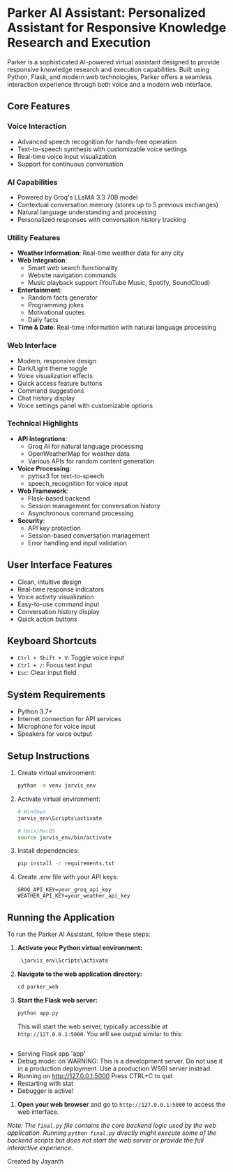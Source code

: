 # Parker AI Assistant: Personalized Assistant for Responsive Knowledge Research and Execution

Parker is a sophisticated AI-powered virtual assistant designed to provide responsive knowledge research and execution capabilities. Built using Python, Flask, and modern web technologies, Parker offers a seamless interaction experience through both voice and a modern web interface.

## Core Features

### Voice Interaction

- Advanced speech recognition for hands-free operation
- Text-to-speech synthesis with customizable voice settings
- Real-time voice input visualization
- Support for continuous conversation

### AI Capabilities

- Powered by Groq's LLaMA 3.3 70B model
- Contextual conversation memory (stores up to 5 previous exchanges)
- Natural language understanding and processing
- Personalized responses with conversation history tracking

### Utility Features

- **Weather Information**: Real-time weather data for any city
- **Web Integration**:
  - Smart web search functionality
  - Website navigation commands
  - Music playback support (YouTube Music, Spotify, SoundCloud)
- **Entertainment**:
  - Random facts generator
  - Programming jokes
  - Motivational quotes
  - Daily facts
- **Time & Date**: Real-time information with natural language processing

### Web Interface

- Modern, responsive design
- Dark/Light theme toggle
- Voice visualization effects
- Quick access feature buttons
- Command suggestions
- Chat history display
- Voice settings panel with customizable options

### Technical Highlights

- **API Integrations**:
  - Groq AI for natural language processing
  - OpenWeatherMap for weather data
  - Various APIs for random content generation
- **Voice Processing**:
  - pyttsx3 for text-to-speech
  - speech_recognition for voice input
- **Web Framework**:
  - Flask-based backend
  - Session management for conversation history
  - Asynchronous command processing
- **Security**:
  - API key protection
  - Session-based conversation management
  - Error handling and input validation

## User Interface Features

- Clean, intuitive design
- Real-time response indicators
- Voice activity visualization
- Easy-to-use command input
- Conversation history display
- Quick action buttons

## Keyboard Shortcuts

- `Ctrl + Shift + V`: Toggle voice input
- `Ctrl + /`: Focus text input
- `Esc`: Clear input field

## System Requirements

- Python 3.7+
- Internet connection for API services
- Microphone for voice input
- Speakers for voice output

## Setup Instructions

1. Create virtual environment:

   ```bash
   python -m venv jarvis_env
   ```

2. Activate virtual environment:

   ```bash
   # Windows
   jarvis_env\Scripts\activate

   # Unix/MacOS
   source jarvis_env/bin/activate
   ```

3. Install dependencies:

   ```bash
   pip install -r requirements.txt
   ```

4. Create .env file with your API keys:

   ```
   GROQ_API_KEY=your_groq_api_key
   WEATHER_API_KEY=your_weather_api_key
   ```

## Running the Application

To run the Parker AI Assistant, follow these steps:

1.  **Activate your Python virtual environment:**

    ```powershell
    .\jarvis_env\Scripts\activate
    ```

2.  **Navigate to the web application directory:**

    ```powershell
    cd parker_web
    ```

3.  **Start the Flask web server:**

    ```powershell
    python app.py
    ```

    This will start the web server, typically accessible at `http://127.0.0.1:5000`. You will see output similar to this:

    ```

    ```

- Serving Flask app 'app'
- Debug mode: on
  WARNING: This is a development server. Do not use it in a production deployment. Use a production WSGI server instead.
- Running on http://127.0.0.1:5000
  Press CTRL+C to quit
- Restarting with stat
- Debugger is active!


1.  **Open your web browser** and go to `http://127.0.0.1:5000` to access the web interface.

_Note: The `final.py` file contains the core backend logic used by the web application. Running `python final.py` directly might execute some of the backend scripts but does not start the web server or provide the full interactive experience._

Created by Jayanth
